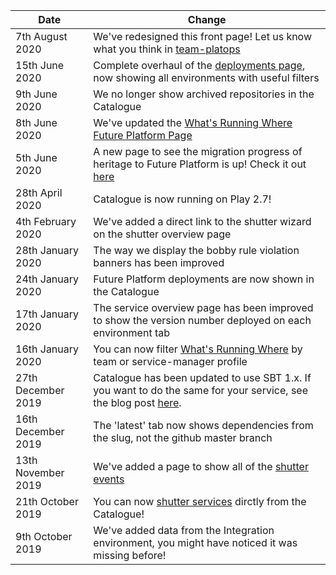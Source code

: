[//]: <> (This markdown file is rendered and displayed on the front page of the Catalogue)

| Date                  |     Change                                                                                                | 
|-----------------------|-----------------------------------------------------------------------------------------------------------|
| 7th August 2020       | We've redesigned this front page! Let us know what you think in [team-platops](https://hmrcdigital.slack.com/messages/team-platops/) |
| 15th June 2020        | Complete overhaul of the [deployments page](./deployments/production), now showing all environments with useful filters |
| 9th June 2020         | We no longer show archived repositories in the Catalogue |
| 8th June 2020         | We've updated the [What's Running Where Future Platform Page](./whats-running-where-ecs) |
| 5th June 2020         | A new page to see the migration progress of heritage to Future Platform is up! Check it out [here](./future-platform-migration) |
| 28th April 2020       | Catalogue is now running on Play 2.7! |
| 4th February 2020     | We've added a direct link to the shutter wizard on the shutter overview page |
| 28th January 2020     | The way we display the bobby rule violation banners has been improved |
| 24th January 2020     | Future Platform deployments are now shown in the Catalogue |
| 17th January 2020     | The service overview page has been improved to show the version number deployed on each environment tab |
| 16th January 2020     | You can now filter [What's Running Where](./whats-running-where) by team or service-manager profile |
| 27th December 2019    | Catalogue has been updated to use SBT 1.x. If you want to do the same for your service, see the blog post [here](https://confluence.tools.tax.service.gov.uk/pages/viewpage.action?pageId=176632503). | 
| 16th December 2019    | The 'latest' tab now shows dependencies from the slug, not the github master branch  | 
| 13th November 2019    | We've added a page to show all of the [shutter events](./shutter-events) | 
| 21th October 2019     | You can now [shutter services](./shuttering-overview/frontend) dirctly from the Catalogue! | 
| 9th October 2019      | We've added data from the Integration environment, you might have noticed it was missing before! | 

